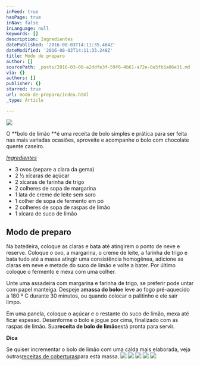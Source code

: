 ```yaml
---
inFeed: true
hasPage: true
inNav: false
inLanguage: null
keywords: []
description: Ingredientes
datePublished: '2016-08-03T14:11:35.484Z'
dateModified: '2016-08-03T14:11:33.248Z'
title: Modo de preparo
author: []
sourcePath: _posts/2016-03-08-a2ddfe3f-59f6-4b61-a72e-8a5fb5a06e31.md
via: {}
authors: []
publisher: {}
starred: true
url: modo-de-preparo/index.html
_type: Article

---
```

![](https://the-grid-user-content.s3-us-west-2.amazonaws.com/71f15284-a7c7-4c3e-a342-e4747e852981.jpg)

O **bolo de limão **é uma receita de bolo simples e prática para ser feita nas mais variadas ocasiões, aproveite e acompanhe o bolo com chocolate quente caseiro.

_[Ingredientes][0]_

* 3 ovos (separe a clara da gema)
* 2 ½ xícaras de açúcar
* 2 xícaras de farinha de trigo
* 2 colheres de sopa de margarina
* 1 lata de creme de leite sem soro
* 1 colher de sopa de fermento em pó
* 2 colheres de sopa de raspas de limão
* 1 xícara de suco de limão

## Modo de preparo

Na batedeira, coloque as claras e bata até atingirem o ponto de neve e reserve. Coloque o ovo, a margarina, o creme de leite, a farinha de trigo e bata tudo até a massa atingir uma consistência homogênea, adicione as claras em neve e metade do suco de limão e volte a bater. Por último coloque o fermento e mexa com uma colher.

Unte uma assadeira com margarina e farinha de trigo, se preferir pode untar com papel manteiga. Despeje a**massa do bolo**e leve ao fogo pré-aquecido a 180 º C durante 30 minutos, ou quando colocar o palitinho e ele sair limpo.

Em uma panela, coloque o açúcar e o restante do suco de limão, mexa até ficar espesso. Desenforme o bolo e jogue por cima, finalizado com as raspas de limão. Sua**receita de bolo de limão**está pronta para servir. 

**Dica**

Se quiser incrementar o bolo de limão com uma calda mais elaborada, veja outras[receitas de coberturas][1]para esta massa.
![](https://the-grid-user-content.s3-us-west-2.amazonaws.com/9c262c62-f7f6-4f07-9064-77ebfd3b20b8.jpg)
![](https://the-grid-user-content.s3-us-west-2.amazonaws.com/fac32c1b-a991-4763-8a1e-d10246cfc0de.jpg)
![](https://the-grid-user-content.s3-us-west-2.amazonaws.com/93fbe7da-765b-40cd-b9fd-61804155dd6c.jpg)
![](https://the-grid-user-content.s3-us-west-2.amazonaws.com/0c63455e-e7bd-4184-8003-8087de48ed1e.jpg)
![](https://the-grid-user-content.s3-us-west-2.amazonaws.com/60c29f38-539f-4f70-ab96-3d5d904426ce.png)

[0]: http://www.saboresdochef.com/1532/como-fazer-bolo-de-limao-light
[1]: http://www.saboresdochef.com/tag/receita-de-cobertura